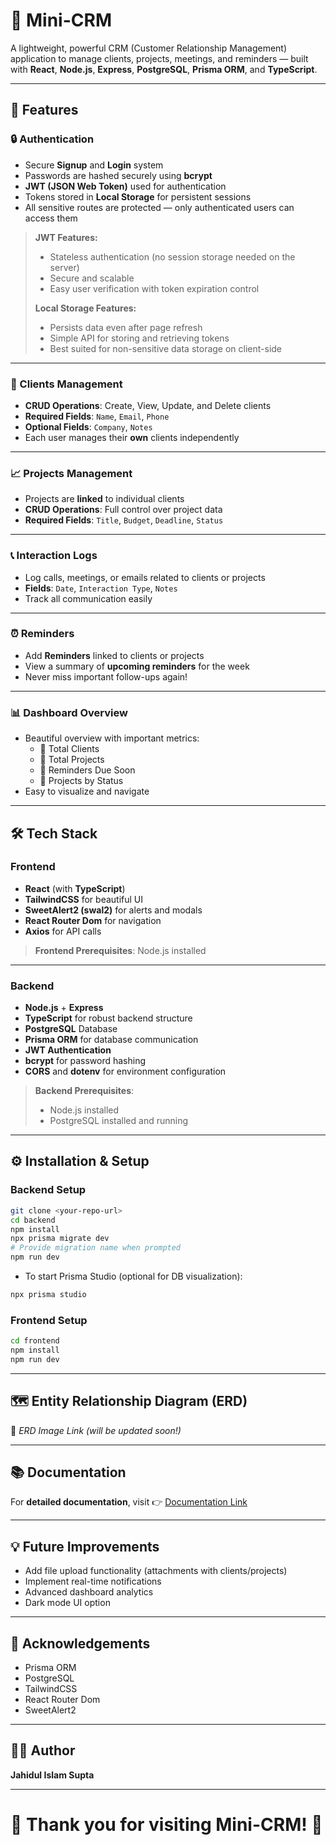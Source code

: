 # 🌟 Mini-CRM

A lightweight, powerful CRM (Customer Relationship Management) application to manage clients, projects, meetings, and reminders — built with **React**, **Node.js**, **Express**, **PostgreSQL**, **Prisma ORM**, and **TypeScript**.

---

## 🚀 Features

### 🔒 Authentication
- Secure **Signup** and **Login** system
- Passwords are hashed securely using **bcrypt**
- **JWT (JSON Web Token)** used for authentication
- Tokens stored in **Local Storage** for persistent sessions
- All sensitive routes are protected — only authenticated users can access them

> **JWT Features:**
> - Stateless authentication (no session storage needed on the server)
> - Secure and scalable
> - Easy user verification with token expiration control  
>
> **Local Storage Features:**
> - Persists data even after page refresh
> - Simple API for storing and retrieving tokens
> - Best suited for non-sensitive data storage on client-side

---

### 👤 Clients Management
- **CRUD Operations**: Create, View, Update, and Delete clients
- **Required Fields**: `Name`, `Email`, `Phone`
- **Optional Fields**: `Company`, `Notes`
- Each user manages their **own** clients independently

---

### 📈 Projects Management
- Projects are **linked** to individual clients
- **CRUD Operations**: Full control over project data
- **Required Fields**: `Title`, `Budget`, `Deadline`, `Status`

---

### 📞 Interaction Logs
- Log calls, meetings, or emails related to clients or projects
- **Fields**: `Date`, `Interaction Type`, `Notes`
- Track all communication easily

---

### ⏰ Reminders
- Add **Reminders** linked to clients or projects
- View a summary of **upcoming reminders** for the week
- Never miss important follow-ups again!

---

### 📊 Dashboard Overview
- Beautiful overview with important metrics:
  - 🔹 Total Clients
  - 🔹 Total Projects
  - 🔹 Reminders Due Soon
  - 🔹 Projects by Status
- Easy to visualize and navigate

---

## 🛠️ Tech Stack

### Frontend
- **React** (with **TypeScript**)
- **TailwindCSS** for beautiful UI
- **SweetAlert2 (swal2)** for alerts and modals
- **React Router Dom** for navigation
- **Axios** for API calls

> **Frontend Prerequisites**: Node.js installed

---

### Backend
- **Node.js** + **Express**
- **TypeScript** for robust backend structure
- **PostgreSQL** Database
- **Prisma ORM** for database communication
- **JWT Authentication**
- **bcrypt** for password hashing
- **CORS** and **dotenv** for environment configuration

> **Backend Prerequisites**:  
> - Node.js installed  
> - PostgreSQL installed and running

---

## ⚙️ Installation & Setup

### Backend Setup
```bash
git clone <your-repo-url>
cd backend
npm install
npx prisma migrate dev
# Provide migration name when prompted
npm run dev
```
- To start Prisma Studio (optional for DB visualization):
```bash
npx prisma studio
```

### Frontend Setup
```bash
cd frontend
npm install
npm run dev
```

---

## 🗺️ Entity Relationship Diagram (ERD)

📌 _ERD Image Link (will be updated soon!)_

---

## 📚 Documentation

For **detailed documentation**, visit 👉 [Documentation Link](https://docs.google.com/document/d/1p2s4AADD3wTnqJnRIuMsVGvf3nFN3ZTJ_Uv3uYjqvl4/edit?usp=sharing)

---

## 💡 Future Improvements
- Add file upload functionality (attachments with clients/projects)
- Implement real-time notifications
- Advanced dashboard analytics
- Dark mode UI option

---

## 🙌 Acknowledgements
- Prisma ORM
- PostgreSQL
- TailwindCSS
- React Router Dom
- SweetAlert2

---

## 🧑‍💻 Author

**Jahidul Islam Supta**

---

# 🌟 Thank you for visiting Mini-CRM! 🌟
